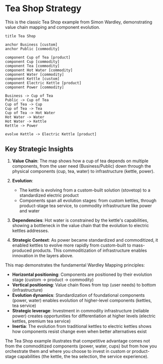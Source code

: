 # Tea Shop Strategy

This is the classic Tea Shop example from Simon Wardley, demonstrating value chain mapping and component evolution.

```wardley
title Tea Shop

anchor Business [custom]
anchor Public [commodity]

component Cup of Tea [product]
component Cup [commodity]
component Tea [commodity]
component Hot Water [commodity]
component Water [commodity]
component Kettle [custom]
component Electric Kettle [product]
component Power [commodity]

Business -> Cup of Tea
Public -> Cup of Tea
Cup of Tea -> Cup
Cup of Tea -> Tea
Cup of Tea -> Hot Water
Hot Water -> Water
Hot Water -> Kettle
Kettle -> Power

evolve Kettle -> Electric Kettle [product]
```

## Key Strategic Insights

1. **Value Chain**: The map shows how a cup of tea depends on multiple components, from the user need (Business/Public) down through the physical components (cup, tea, water) to infrastructure (kettle, power).

2. **Evolution**:
   - The kettle is evolving from a custom-built solution (stovetop) to a standardized electric product
   - Components span all evolution stages: from custom kettles, through product-stage tea service, to commodity infrastructure like power and water

3. **Dependencies**: Hot water is constrained by the kettle's capabilities, showing a bottleneck in the value chain that the evolution to electric kettles addresses.

4. **Strategic Context**: As power became standardized and commoditized, it enabled kettles to evolve more rapidly from custom-built to mass-produced products. This commoditization of infrastructure enables innovation in the layers above.

This map demonstrates the fundamental Wardley Mapping principles:
- **Horizontal positioning**: Components are positioned by their evolution stage (custom → product → commodity)
- **Vertical positioning**: Value chain flows from top (user needs) to bottom (infrastructure)
- **Evolution dynamics**: Standardization of foundational components (power, water) enables evolution of higher-level components (kettles, tea service)
- **Strategic leverage**: Investment in commodity infrastructure (reliable power) creates opportunities for differentiation at higher levels (electric kettles, premium tea service)
- **Inertia**: The evolution from traditional kettles to electric kettles shows how components resist change even when better alternatives exist

The Tea Shop example illustrates that competitive advantage comes not from the commoditized components (power, water, cups) but from how you orchestrate them and where you choose to invest in custom or product-stage capabilities (the kettle, the tea selection, the service experience).
